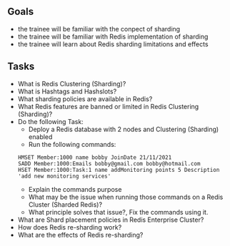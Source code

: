 ## Goals
* the trainee will be familiar with the conpect of sharding
* the trainee will be familiar with Redis implementation of sharding
* the trainee will learn about Redis sharding limitations and effects

## Tasks
* What is Redis Clustering (Sharding)?
* What is Hashtags and Hashslots?
* What sharding policies are available in Redis?
* What Redis features are banned or limited in Redis Clustering (Sharding)?
* Do the following Task:
  * Deploy a Redis database with 2 nodes and Clustering (Sharding) enabled
  * Run the following commands:
  ```
  HMSET Member:1000 name bobby JoinDate 21/11/2021
  SADD Member:1000:Emails bobby@gmail.com bobby@hotmail.com
  HSET Member:1000:Task:1 name addMonitoring points 5 Description 'add new monitoring services' 
  ```
  * Explain the commands purpose
  * What may be the issue when running those commands on a Redis Cluster (Sharded Redis)?
  * What principle solves that issue?, Fix the commands using it.
* What are Shard placement policies in Redis Enterprise Cluster?
* How does Redis re-sharding work?
* What are the effects of Redis re-sharding?

